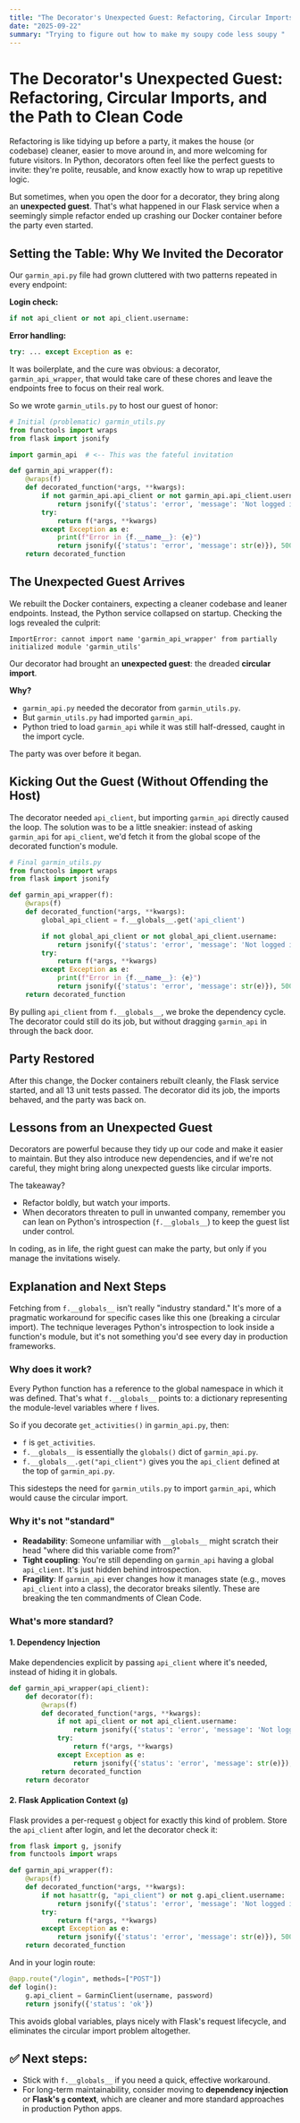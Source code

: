 ```yaml
---
title: "The Decorator's Unexpected Guest: Refactoring, Circular Imports, and the Path to Clean Code"
date: "2025-09-22"
summary: "Trying to figure out how to make my soupy code less soupy "
---
```




# The Decorator's Unexpected Guest: Refactoring, Circular Imports, and the Path to Clean Code

Refactoring is like tidying up before a party, it makes the house (or codebase) cleaner, easier to move around in, and more welcoming for future visitors. In Python, decorators often feel like the perfect guests to invite: they're polite, reusable, and know exactly how to wrap up repetitive logic.

But sometimes, when you open the door for a decorator, they bring along an **unexpected guest**. That's what happened in our Flask service when a seemingly simple refactor ended up crashing our Docker container before the party even started.

## Setting the Table: Why We Invited the Decorator

Our `garmin_api.py` file had grown cluttered with two patterns repeated in every endpoint:

**Login check:**
```python
if not api_client or not api_client.username:
```

**Error handling:**
```python
try: ... except Exception as e:
```

It was boilerplate, and the cure was obvious: a decorator, `garmin_api_wrapper`, that would take care of these chores and leave the endpoints free to focus on their real work.

So we wrote `garmin_utils.py` to host our guest of honor:

```python
# Initial (problematic) garmin_utils.py
from functools import wraps
from flask import jsonify

import garmin_api  # <-- This was the fateful invitation

def garmin_api_wrapper(f):
    @wraps(f)
    def decorated_function(*args, **kwargs):
        if not garmin_api.api_client or not garmin_api.api_client.username:
            return jsonify({'status': 'error', 'message': 'Not logged in'}), 401
        try:
            return f(*args, **kwargs)
        except Exception as e:
            print(f"Error in {f.__name__}: {e}")
            return jsonify({'status': 'error', 'message': str(e)}), 500
    return decorated_function
```

## The Unexpected Guest Arrives

We rebuilt the Docker containers, expecting a cleaner codebase and leaner endpoints. Instead, the Python service collapsed on startup. Checking the logs revealed the culprit:

```
ImportError: cannot import name 'garmin_api_wrapper' from partially initialized module 'garmin_utils'
```

Our decorator had brought an **unexpected guest**: the dreaded **circular import**.

**Why?**
- `garmin_api.py` needed the decorator from `garmin_utils.py`.
- But `garmin_utils.py` had imported `garmin_api`.
- Python tried to load `garmin_api` while it was still half-dressed, caught in the import cycle.

The party was over before it began.

## Kicking Out the Guest (Without Offending the Host)

The decorator needed `api_client`, but importing `garmin_api` directly caused the loop. The solution was to be a little sneakier: instead of asking `garmin_api` for `api_client`, we'd fetch it from the global scope of the decorated function's module.

```python
# Final garmin_utils.py
from functools import wraps
from flask import jsonify

def garmin_api_wrapper(f):
    @wraps(f)
    def decorated_function(*args, **kwargs):
        global_api_client = f.__globals__.get('api_client')

        if not global_api_client or not global_api_client.username:
            return jsonify({'status': 'error', 'message': 'Not logged in'}), 401
        try:
            return f(*args, **kwargs)
        except Exception as e:
            print(f"Error in {f.__name__}: {e}")
            return jsonify({'status': 'error', 'message': str(e)}), 500
    return decorated_function
```

By pulling `api_client` from `f.__globals__`, we broke the dependency cycle. The decorator could still do its job, but without dragging `garmin_api` in through the back door.

## Party Restored

After this change, the Docker containers rebuilt cleanly, the Flask service started, and all 13 unit tests passed. The decorator did its job, the imports behaved, and the party was back on.

## Lessons from an Unexpected Guest

Decorators are powerful because they tidy up our code and make it easier to maintain. But they also introduce new dependencies, and if we're not careful, they might bring along unexpected guests like circular imports.

The takeaway?
- Refactor boldly, but watch your imports.
- When decorators threaten to pull in unwanted company, remember you can lean on Python's introspection (`f.__globals__`) to keep the guest list under control.

In coding, as in life, the right guest can make the party, but only if you manage the invitations wisely.

## Explanation and Next Steps

Fetching from `f.__globals__` isn't really "industry standard." It's more of a pragmatic workaround for specific cases like this one (breaking a circular import). The technique leverages Python's introspection to look inside a function's module, but it's not something you'd see every day in production frameworks.

### Why does it work?

Every Python function has a reference to the global namespace in which it was defined. That's what `f.__globals__` points to: a dictionary representing the module-level variables where `f` lives.

So if you decorate `get_activities()` in `garmin_api.py`, then:
- `f` is `get_activities`.
- `f.__globals__` is essentially the `globals()` dict of `garmin_api.py`.
- `f.__globals__.get("api_client")` gives you the `api_client` defined at the top of `garmin_api.py`.

This sidesteps the need for `garmin_utils.py` to import `garmin_api`, which would cause the circular import.

### Why it's not "standard"

- **Readability**: Someone unfamiliar with `__globals__` might scratch their head "where did this variable come from?"
- **Tight coupling**: You're still depending on `garmin_api` having a global `api_client`. It's just hidden behind introspection.
- **Fragility**: If `garmin_api` ever changes how it manages state (e.g., moves `api_client` into a class), the decorator breaks silently.
These are breaking the ten commandments of Clean Code.  


### What's more standard?

#### 1. Dependency Injection
Make dependencies explicit by passing `api_client` where it's needed, instead of hiding it in globals.

```python
def garmin_api_wrapper(api_client):
    def decorator(f):
        @wraps(f)
        def decorated_function(*args, **kwargs):
            if not api_client or not api_client.username:
                return jsonify({'status': 'error', 'message': 'Not logged in'}), 401
            try:
                return f(*args, **kwargs)
            except Exception as e:
                return jsonify({'status': 'error', 'message': str(e)}), 500
        return decorated_function
    return decorator
```

#### 2. Flask Application Context (`g`)
Flask provides a per-request `g` object for exactly this kind of problem. Store the `api_client` after login, and let the decorator check it:

```python
from flask import g, jsonify
from functools import wraps

def garmin_api_wrapper(f):
    @wraps(f)
    def decorated_function(*args, **kwargs):
        if not hasattr(g, "api_client") or not g.api_client.username:
            return jsonify({'status': 'error', 'message': 'Not logged in'}), 401
        try:
            return f(*args, **kwargs)
        except Exception as e:
            return jsonify({'status': 'error', 'message': str(e)}), 500
    return decorated_function
```

And in your login route:

```python
@app.route("/login", methods=["POST"])
def login():
    g.api_client = GarminClient(username, password)
    return jsonify({'status': 'ok'})
```

This avoids global variables, plays nicely with Flask's request lifecycle, and eliminates the circular import problem altogether.

## ✅ Next steps:
- Stick with `f.__globals__` if you need a quick, effective workaround.
- For long-term maintainability, consider moving to **dependency injection** or **Flask's `g` context**, which are cleaner and more standard approaches in production Python apps.